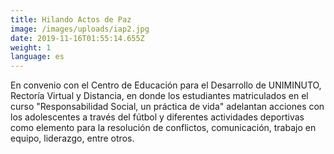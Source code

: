 ```yaml
---
title: Hilando Actos de Paz
image: /images/uploads/iap2.jpg
date: 2019-11-16T01:55:14.655Z
weight: 1
language: es
---
```

En convenio con el Centro de Educación para el Desarrollo de UNIMINUTO, Rectoría Virtual y Distancia, en donde los estudiantes matriculados en el curso "Responsabilidad Social, un práctica de vida" adelantan acciones con los adolescentes a través del fútbol y diferentes actividades deportivas como elemento para la resolución de conflictos, comunicación, trabajo en equipo, liderazgo, entre otros.
